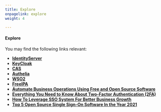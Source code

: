 ```yaml
---
title: Explore
onpagelink: explore
weight: 4

---
```


#### **Explore**

You may find the following links relevant:

*   **[IdentityServer](http://products-qa.containerize.com/single-sign-on/identity-server/)**
*   **[KeyCloak](http://products-qa.containerize.com/single-sign-on/keycloak/)**
*   **[CAS](http://products-qa.containerize.com/single-sign-on/cas/)**
*   **[Authelia](http://products-qa.containerize.com/single-sign-on/authelia/)**
*   **[WSO2](http://products-qa.containerize.com/single-sign-on/wso2/)**
*   **[FreeIPA](http://products-qa.containerize.com/single-sign-on/freeipa/)**
*   **[Automate Business Operations Using Free and Open Source Software](https://blog.containerize.com/2020/08/27/automate-business-operations-using-open-source-software/)**
*   **[Everything You Need to Know About Two-Factor Authentication (2FA)](https://blog.containerize.com/2021/03/12/everything-you-need-to-know-about-two-factor-authentication-2fa/)**
*   **[How To Leverage SSO System For Better Business Growth](https://blog.containerize.com/2021/02/06/how-to-leverage-sso-solution-for-better-business-growth/)**
*   **[Top 5 Open Source Single Sign-On Software In the Year 2021](https://blog.containerize.com/2021/01/29/Top-5-Open-Source-Single-Sign-On-Software-In-the-Year-2021/)**
